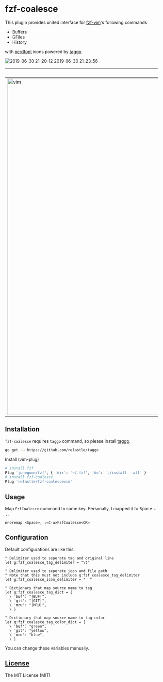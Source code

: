 # fzf-coalesce

This plugin provides united interface for [fzf-vim](https://github.com/junegunn/fzf.vim)'s following commands

- Buffers
- GFiles
- History

with [nerdfont](https://nerdfonts.com/) icons powered by [taggo](https://github.com/relastle/taggo).

![2019-06-30 21-20-12 2019-06-30 21_23_56](https://user-images.githubusercontent.com/6816040/60396511-77860580-9b7d-11e9-9ecd-2386037be7df.gif)


| vim | neovim(using floating window) |
| --- | ---                           |
| <img width="1108" alt="vim" src="https://user-images.githubusercontent.com/6816040/60395669-ed846f80-9b71-11e9-88a8-74a6df705046.png"> | <img width="1107" alt="neovim_floating_window" src="https://user-images.githubusercontent.com/6816040/60395670-ef4e3300-9b71-11e9-93be-3b1452a277f8.png"> |

## Installation

`fzf-coalesce` requires `taggo` command, so please install [taggo](https://github.com/relastle/taggo).
```sh
go get -u https://github.com/relastle/taggo
```

Install (vim-plug)

```sh
# install fzf
Plug 'junegunn/fzf', { 'dir': '~/.fzf', 'do': './install --all' }
# install fzf-coalesce
Plug 'relastle/fzf-coalescevim'
```
## Usage

Map `FzfCoalesce` command to some key.
Personally, I mapped it to <kbd>Space</kbd> + <kbd>,</kbd>.

```vim
nnoremap <Space>, :<C-u>FzfCoalesce<CR>
```

## Configuration

Default configurations are like this.

```vim
" Delimiter used to seperate tag and original line
let g:fzf_coalesce_tag_delimiter = "\t"

" Delimiter used to seperate icon and file path
" Note that this must not include g:fzf_coalesce_tag_delimiter
let g:fzf_coalesce_icon_delimiter = "  "

" Dictionary that map source name to tag
let g:fzf_coalesce_tag_dict = {
  \ 'buf': "|BUF|",
  \ 'git': "|GIT|",
  \ 'mru': "|MRU|",
  \ }

" Dictionary that map source name to tag color
let g:fzf_coalesce_tag_color_dict = {
  \ 'buf': "green",
  \ 'git': "yellow",
  \ 'mru': "blue",
  \ }
```

You can change these variables manually.

## [License](LICENSE)

The MIT License (MIT)
